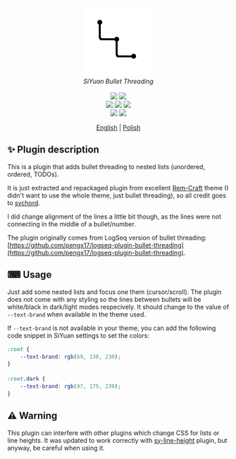 <p align="center">
<img alt="SiYuan" src="https://raw.githubusercontent.com/anarion80/siyuan-bullet-threading/refs/heads/main/icon.png">
<br>
<em>SiYuan Bullet Threading</em>
<br><br>
<a title="Releases" target="_blank" href="https://github.com/anarion80/siyuan-bullet-threading/releases"><img src="https://img.shields.io/github/v/release/anarion80/siyuan-bullet-threading?style=flat-square&color=9CF"></a>
<a title="Downloads" target="_blank" href="https://github.com/anarion80/siyuan-bullet-threading/releases"><img src="https://img.shields.io/github/downloads/anarion80/siyuan-bullet-threading/total.svg?style=flat-square&color=blueviolet"></a>
<br>
<a title="MIT" target="_blank" href="https://opensource.org/license/mit"><img src="https://img.shields.io/github/license/anarion80/siyuan-bullet-threading"></a>
<a title="Code Size" target="_blank" href="https://github.com/anarion80/siyuan-bullet-threading"><img src="https://img.shields.io/github/languages/code-size/anarion80/siyuan-bullet-threading.svg?style=flat-square&color=yellow"></a>
<a title="GitHub Pull Requests" target="_blank" href="https://github.com/anarion80/siyuan-bullet-threading/pulls"><img src="https://img.shields.io/github/issues-pr-closed/anarion80/siyuan-bullet-threading.svg?style=flat-square&color=FF9966"></a>
<br>
<a title="GitHub Commits" target="_blank" href="https://github.com/anarion80/siyuan-bullet-threading/commits/main"><img src="https://img.shields.io/github/commit-activity/m/anarion80/siyuan-bullet-threading.svg?style=flat-square"></a>
<a title="Last Commit" target="_blank" href="https://github.com/anarion80/siyuan-bullet-threading/commits/main"><img src="https://img.shields.io/github/last-commit/anarion80/siyuan-bullet-threading.svg?style=flat-square&color=FF9900"></a>
<br>
</p>

<p align="center">
<a href="README.md">English</a> | <a href="README_pl_PL.md">Polish</a>
</p>

## ✨ Plugin description

This is a plugin that adds bullet threading to nested lists (unordered, ordered, TODOs).

It is just extracted and repackaged plugin from excellent [Rem-Craft](https://github.com/svchord/Rem-Craft) theme (I didn't want to use the whole theme, just bullet threading), so all credit goes to [svchord](https://github.com/svchord).

I did change alignment of the lines a little bit though, as the lines were not connecting in the middle of a bullet/number.

The plugin originally comes from LogSeq version of bullet threading: [https://github.com/pengx17/logseq-plugin-bullet-threading](https://github.com/pengx17/logseq-plugin-bullet-threading).

## ⌨ Usage

Just add some nested lists and focus one them (cursor/scroll). The plugin does not come with any styling so the lines between bullets will be white/black in dark/light modes respecively. It should change to the value of `--text-brand` when available in the theme used.

If `--text-brand` is not available in your theme, you can add the following code snippet in SiYuan settings to set the colors:

```css
:root {
    --text-brand: rgb(69, 130, 230);
}

:root.dark {
    --text-brand: rgb(97, 175, 239);
}
```

## ⚠️ Warning

This plugin can interfere with other plugins which change CSS for lists or line heights. It was updated to work correctly with [sy-line-height](https://github.com/frostime/sy-line-height) plugin, but anyway, be careful when using it.

